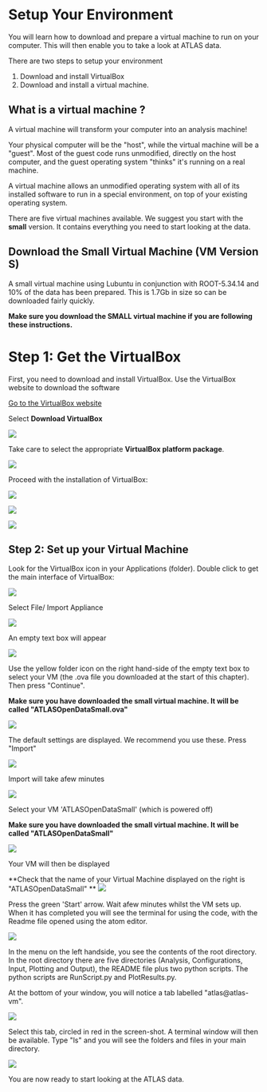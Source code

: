 # Setup Your Environment

You will learn how to download and prepare a virtual machine to run on your computer.  This will then enable you to take a look at ATLAS data.

There are two steps to setup your environment
1. Download and install VirtualBox
2. Download and install a virtual machine.

## What is a virtual machine ?

A virtual machine will transform your computer into an analysis machine!

Your physical computer will be the "host", while the virtual machine will be a "guest". Most of the guest code runs unmodified, directly on the host computer, and the guest operating system "thinks" it's running on a real machine.

A virtual machine allows an unmodified operating system with all of its installed software to run in a special environment, on top of your existing operating system. 

There are five virtual machines available.
We suggest you start with the **small** version.  It contains everything you need to start looking at the data.

## Download the Small Virtual Machine (VM Version S)

A small virtual machine using Lubuntu in conjunction with ROOT-5.34.14 and 10% of the data has been prepared. This is 1.7Gb in size so can be downloaded fairly quickly. 

**Make sure you download the SMALL virtual machine if you are following these instructions.**

# Step 1: Get the VirtualBox

First, you need to download and install VirtualBox.
Use the VirtualBox website to download the software

<a href="https://www.virtualbox.org/" target="_blank"> Go to the VirtualBox website</a>

Select **Download VirtualBox**
 
![](Pictures/VB5.1.jpg)

Take care to select the appropriate **VirtualBox platform package**.


![](Pictures/DownloadVB.jpg)
 
Proceed with the installation of VirtualBox:

![](Pictures/VBinstall1.png)


![](Pictures/VBinstall2.png)


![](Pictures/VBinstall3.png)




## Step 2: Set up your Virtual Machine

Look for the VirtualBox icon in your Applications (folder). Double click to get the main interface of VirtualBox:


![](Pictures/VMempty.png)


Select File/ Import Appliance

![](Pictures/VMimportAppliance.png)


An empty text box will appear


![](Pictures/VMimportApplianceSelect.png)



Use the yellow folder icon on the right hand-side of the empty text box to select your VM (the .ova file you downloaded at the start of this chapter).  Then press "Continue".

**Make sure you have downloaded the small virtual machine.  It will be called "ATLASOpenDataSmall.ova"**


![](Pictures/VMselectOVA.png)



The default settings are displayed.  We recommend you use these.  Press "Import"


![](Pictures/VMapplianceSettings.png)



Import will take afew minutes


![](Pictures/VMimporting.png)



Select your VM 'ATLASOpenDataSmall' (which is powered off)

**Make sure you have downloaded the small virtual machine.  It will be called "ATLASOpenDataSmall"**

![](Pictures/VMpoweredOff.png)


Your VM will then be displayed

**Check that the name of your Virtual Machine displayed on the right is "ATLASOpenDataSmall"
**
![](Pictures/VMATLASopenDataSmall.png)


Press the green 'Start' arrow.  Wait afew minutes whilst the VM sets up.  When it has completed you will see 
the terminal for using the code, with the Readme file opened using the atom editor.

![](Pictures/VMrunningREADME.png)

In the menu on the left handside, you see the contents of the root directory.
In the root directory there are five directories (Analysis, Configurations, Input, Plotting and Output), the README file plus two python scripts. The python scripts are RunScript.py and PlotResults.py. 


At the bottom of your window, you will notice a tab labelled "atlas@atlas-vm".

![](Pictures/VM-atlas.png)

Select this tab, circled in red in the screen-shot.  A terminal window will then be available. 
Type "ls" and you will see the folders and files in your main directory.

![](Pictures/VMterminalWindow.png)


You are now ready to start looking at the ATLAS data.




